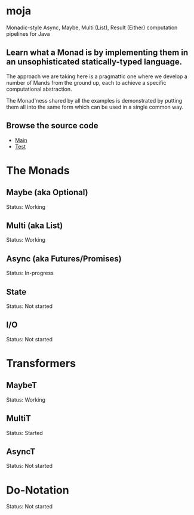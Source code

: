 # moja
Monadic-style Async, Maybe, Multi (List), Result (Either) computation pipelines for Java

## Learn what a Monad is by implementing them in an unsophisticated statically-typed language.

The approach we are taking here is a pragmattic one where we develop a number of Mands from the ground up, each to achieve a specific computational abstraction.

The Monad'ness shared by all the examples is demonstrated by putting them all into the same form which can be used in a single common way.

## Browse the source code

- [Main](https://github.com/karmakaze/moja/tree/master/src/main/java/org/keithkim/moja)
- [Test](https://github.com/karmakaze/moja/tree/master/src/test/java/org/keithkim/moja)

# The Monads

## Maybe (aka Optional)
Status: Working

## Multi (aka List)
Status: Working

## Async (aka Futures/Promises)
Status: In-progress

## State
Status: Not started

## I/O
Status: Not started

# Transformers

## MaybeT
Status: Working

## MultiT
Status: Started

## AsyncT
Status: Not started

# Do-Notation
Status: Not started
